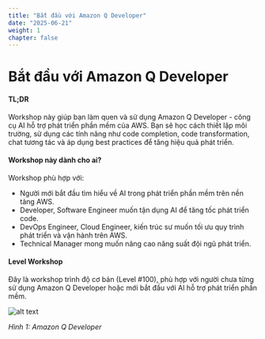 ```yaml
---
title: "Bắt đầu với Amazon Q Developer"
date: "2025-06-21"
weight: 1
chapter: false
---
```


# Bắt đầu với Amazon Q Developer

#### TL;DR
Workshop này giúp bạn làm quen và sử dụng Amazon Q Developer - công cụ AI hỗ trợ phát triển phần mềm của AWS. Bạn sẽ học cách thiết lập môi trường, sử dụng các tính năng như code completion, code transformation, chat tương tác và áp dụng best practices để tăng hiệu quả phát triển.

#### Workshop này dành cho ai?
Workshop phù hợp với:
- Người mới bắt đầu tìm hiểu về AI trong phát triển phần mềm trên nền tảng AWS.
- Developer, Software Engineer muốn tận dụng AI để tăng tốc phát triển code.
- DevOps Engineer, Cloud Engineer, kiến trúc sư muốn tối ưu quy trình phát triển và vận hành trên AWS.
- Technical Manager mong muốn nâng cao năng suất đội ngũ phát triển.

#### Level Workshop
Đây là workshop trình độ cơ bản (Level #100), phù hợp với người chưa từng sử dụng Amazon Q Developer hoặc mới bắt đầu với AI hỗ trợ phát triển phần mềm.

![alt text](/images/image.png)

*Hình 1: Amazon Q Developer*